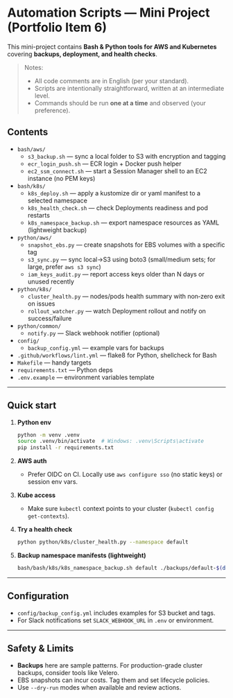 # Automation Scripts — Mini Project (Portfolio Item 6)

This mini-project contains **Bash & Python tools for AWS and Kubernetes** covering **backups, deployment, and health checks**.

> Notes:
> - All code comments are in English (per your standard).
> - Scripts are intentionally straightforward, written at an intermediate level.
> - Commands should be run **one at a time** and observed (your preference).

## Contents

- `bash/aws/`
  - `s3_backup.sh` — sync a local folder to S3 with encryption and tagging
  - `ecr_login_push.sh` — ECR login + Docker push helper
  - `ec2_ssm_connect.sh` — start a Session Manager shell to an EC2 instance (no PEM keys)
- `bash/k8s/`
  - `k8s_deploy.sh` — apply a kustomize dir or yaml manifest to a selected namespace
  - `k8s_health_check.sh` — check Deployments readiness and pod restarts
  - `k8s_namespace_backup.sh` — export namespace resources as YAML (lightweight backup)
- `python/aws/`
  - `snapshot_ebs.py` — create snapshots for EBS volumes with a specific tag
  - `s3_sync.py` — sync local→S3 using boto3 (small/medium sets; for large, prefer `aws s3 sync`)
  - `iam_keys_audit.py` — report access keys older than N days or unused recently
- `python/k8s/`
  - `cluster_health.py` — nodes/pods health summary with non‑zero exit on issues
  - `rollout_watcher.py` — watch Deployment rollout and notify on success/failure
- `python/common/`
  - `notify.py` — Slack webhook notifier (optional)
- `config/`
  - `backup_config.yml` — example vars for backups
- `.github/workflows/lint.yml` — flake8 for Python, shellcheck for Bash
- `Makefile` — handy targets
- `requirements.txt` — Python deps
- `.env.example` — environment variables template

---

## Quick start

1) **Python env**
   ```bash
   python -m venv .venv
   source .venv/bin/activate  # Windows: .venv\Scripts\activate
   pip install -r requirements.txt
   ```

2) **AWS auth**
   - Prefer OIDC on CI. Locally use `aws configure sso` (no static keys) or session env vars.

3) **Kube access**
   - Make sure `kubectl` context points to your cluster (`kubectl config get-contexts`).

4) **Try a health check**
   ```bash
   python python/k8s/cluster_health.py --namespace default
   ```

5) **Backup namespace manifests (lightweight)**
   ```bash
   bash/bash/k8s/k8s_namespace_backup.sh default ./backups/default-$(date +%F)
   ```

---

## Configuration

- `config/backup_config.yml` includes examples for S3 bucket and tags.
- For Slack notifications set `SLACK_WEBHOOK_URL` in `.env` or environment.

---

## Safety & Limits

- **Backups** here are sample patterns. For production-grade cluster backups, consider tools like Velero.
- EBS snapshots can incur costs. Tag them and set lifecycle policies.
- Use `--dry-run` modes when available and review actions.

